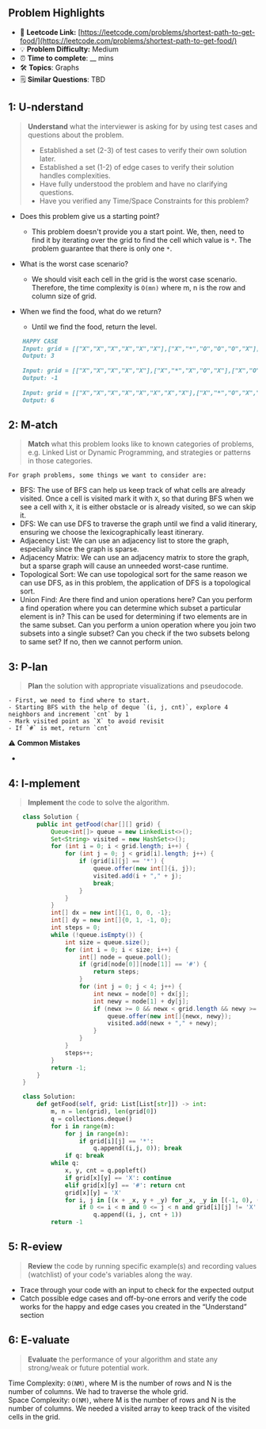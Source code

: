 ## Problem Highlights

* 🔗 **Leetcode Link:** [https://leetcode.com/problems/shortest-path-to-get-food/](https://leetcode.com/problems/shortest-path-to-get-food/)
* 💡 **Problem Difficulty:** Medium
* ⏰ **Time to complete**: __ mins
* 🛠️ **Topics**: Graphs
* 🗒️ **Similar Questions**: TBD

## 1: **U-nderstand**

> **Understand** what the interviewer is asking for by using test cases and questions about the problem.
> 
> - Established a set (2-3) of test cases to verify their own solution later.
> - Established a set (1-2) of edge cases to verify their solution handles complexities.
> - Have fully understood the problem and have no clarifying questions.
> - Have you verified any Time/Space Constraints for this problem?

- Does this problem give us a starting point?
  - This problem doesn't provide you a start point. We, then, need to find it by iterating over the grid to find the cell which value is `*`. The problem guarantee that there is only one `*`.
    
- What is the worst case scenario? 
  - We should visit each cell in the grid is the worst case scenario. Therefore, the time complexity is `O(mn)` where m, n is the row and column size of grid.
    
- When we find the food, what do we return?
  - Until we find the food, return the level.
    
```markdown
    HAPPY CASE
    Input: grid = [["X","X","X","X","X","X"],["X","*","O","O","O","X"],["X","O","O","#","O","X"],["X","X","X","X","X","X"]]
    Output: 3
    
    Input: grid = [["X","X","X","X","X"],["X","*","X","O","X"],["X","O","X","#","X"],["X","X","X","X","X"]]
    Output: -1
    
    Input: grid = [["X","X","X","X","X","X","X","X"],["X","*","O","X","O","#","O","X"],["X","O","O","X","O","O","X","X"],["X","O","O","O","O","#","O","X"],["X","X","X","X","X","X","X","X"]]
    Output: 6
```
    
## 2: M-atch

> **Match** what this problem looks like to known categories of problems, e.g. Linked List or Dynamic Programming, and strategies or patterns in those categories.
    
    For graph problems, some things we want to consider are:
    
- BFS: The use of BFS can help us keep track of what cells are already visited. Once a cell is visited mark it with `X`, so that during BFS when we see a cell with `X`, it is either obstacle or is already visited, so we can skip it.
- DFS: We can use DFS to traverse the graph until we find a valid itinerary, ensuring we choose the lexicographically least itinerary.
- Adjacency List: We can use an adjacency list to store the graph, especially since the graph is sparse.
- Adjacency Matrix: We can use an adjacency matrix to store the graph, but a sparse graph will cause an unneeded worst-case runtime.
- Topological Sort: We can use topological sort for the same reason we can use DFS, as in this problem, the application of DFS is a topological sort.
- Union Find: Are there find and union operations here? Can you perform a find operation where you can determine which subset a particular element is in? This can be used for determining if two elements are in the same subset. Can you perform a union operation where you join two subsets into a single subset? Can you check if the two subsets belong to same set? If no, then we cannot perform union. 

## 3: P-lan

> **Plan** the solution with appropriate visualizations and pseudocode.
    
    - First, we need to find where to start.
    - Starting BFS with the help of deque `(i, j, cnt)`, explore 4 neighbors and increment `cnt` by 1
    - Mark visited point as `X` to avoid revisit
    - If `#` is met, return `cnt`

⚠️ **Common Mistakes**

* 

## 4: I-mplement

> **Implement** the code to solve the algorithm.
    
```java
    class Solution {
        public int getFood(char[][] grid) {
            Queue<int[]> queue = new LinkedList<>();
            Set<String> visited = new HashSet<>();
            for (int i = 0; i < grid.length; i++) {
                for (int j = 0; j < grid[i].length; j++) {
                    if (grid[i][j] == '*') {
                        queue.offer(new int[]{i, j});
                        visited.add(i + "," + j);
                        break;
                    }
                }
            }
            int[] dx = new int[]{1, 0, 0, -1};
            int[] dy = new int[]{0, 1, -1, 0};
            int steps = 0;
            while (!queue.isEmpty()) {
                int size = queue.size();
                for (int i = 0; i < size; i++) {
                    int[] node = queue.poll();
                    if (grid[node[0]][node[1]] == '#') {
                        return steps;
                    }
                    for (int j = 0; j < 4; j++) {
                        int newx = node[0] + dx[j];
                        int newy = node[1] + dy[j];
                        if (newx >= 0 && newx < grid.length && newy >= 0 && newy < grid[0].length && grid[newx][newy] != 'X' && !visited.contains(newx + "," + newy)) {
                            queue.offer(new int[]{newx, newy});  
                            visited.add(newx + "," + newy);
                        }
                    }
                }
                steps++;
            }
            return -1;
        }
    }
```

```python
    class Solution:
        def getFood(self, grid: List[List[str]]) -> int:
            m, n = len(grid), len(grid[0])
            q = collections.deque()
            for i in range(m):
                for j in range(n):
                    if grid[i][j] == '*': 
                        q.append((i,j, 0)); break
                if q: break        
            while q:
                x, y, cnt = q.popleft()
                if grid[x][y] == 'X': continue
                elif grid[x][y] == '#': return cnt
                grid[x][y] = 'X'
                for i, j in [(x + _x, y + _y) for _x, _y in [(-1, 0), (1, 0), (0, -1), (0, 1)]]:
                    if 0 <= i < m and 0 <= j < n and grid[i][j] != 'X':
                        q.append((i, j, cnt + 1))
            return -1
```
    
## 5: R-eview

> **Review** the code by running specific example(s) and recording values (watchlist) of your code's variables along the way.

- Trace through your code with an input to check for the expected output
- Catch possible edge cases and off-by-one errors and verify the code works for the happy and edge cases you created in the “Understand” section

    
## 6: E-valuate

> **Evaluate** the performance of your algorithm and state any strong/weak or future potential work.

Time Complexity: `O(NM)`, where M is the number of rows and N is the number of columns. We had to traverse the whole grid.
<br>
Space Complexity: `O(NM)`, where M is the number of rows and N is the number of columns. We needed a visited array to keep track of the visited cells in the grid.
